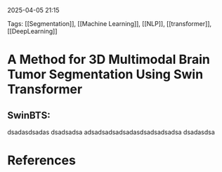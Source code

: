 2025-04-05 21:15


Tags: [[Segmentation]], [[Machine Learning]], [[NLP]], [[transformer]], [[DeepLearning]]

# A Method for 3D Multimodal Brain Tumor Segmentation Using Swin Transformer

## SwinBTS: 
dsadasdsadas
dsadsadsa
adsadsadsadsadasdsadsadsadsa
dsadasdsa
# References
